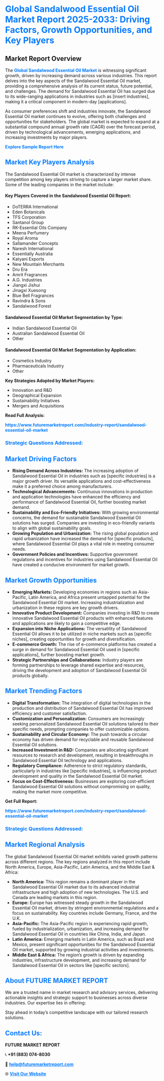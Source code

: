 <h1 style="color: #007BFF;">Global Sandalwood Essential Oil Market Report 2025-2033: Driving Factors, Growth Opportunities, and Key Players</h1>

<section id="overview">
<h2>Market Report Overview</h2>
<p>The <a href="https://www.futuremarketreport.com/industry-report/sandalwood-essential-oil-market" style="color: #007BFF; text-decoration: none;"><strong>Global Sandalwood Essential Oil Market</strong></a> is witnessing significant growth, driven by increasing demand across various industries. This report delves into the key aspects of the Sandalwood Essential Oil market, providing a comprehensive analysis of its current status, future potential, and challenges. The demand for Sandalwood Essential Oil has surged due to its wide-ranging applications in industries such as [insert industries], making it a critical component in modern-day [applications].</p>
<p>As consumer preferences shift and industries innovate, the Sandalwood Essential Oil market continues to evolve, offering both challenges and opportunities for stakeholders. The global market is expected to expand at a substantial compound annual growth rate (CAGR) over the forecast period, driven by technological advancements, emerging applications, and increasing investments by major players.</p>
</section>

<section id="overview">
<p><a href="https://www.futuremarketreport.com/request-sample/reportId=92821" style="color: #007BFF; text-decoration: none;"><strong>Explore Sample Report Here</strong></a></p>
</section>

<section id="key-players">
<h2 style="color: #007BFF;">Market Key Players Analysis</h2>
<p>The Sandalwood Essential Oil market is characterized by intense competition among key players striving to capture a larger market share. Some of the leading companies in the market include:</p>
<h4>Key Players Covered in the Sandalwood Essential Oil Report:</h4>
<ul><li>DoTERRA International</li><li>Eden Botanicals</li><li>TFS Corporation</li><li>Santanol Group</li><li>RK-Essential Oils Company</li><li>Meena Perfumery</li><li>Royal Aroma</li><li>Sallamander Concepts</li><li>Naresh International</li><li>Essentially Australia</li><li>Katyani Exports</li><li>New Mountain Merchants</li><li>Dru Era</li><li>Amrit Fragrances</li><li>A.G. Industries</li><li>Jiangxi Jishui</li><li>Jinagxi Xuesong</li><li>Blue Bell Fragrances</li><li>Ravindra &amp; Sons</li><li>Sandalwood Forest</li></ul>
<h4>Sandalwood Essential Oil Market Segmentation by Type:</h4>
<ul><li>Indian Sandalwood Essential Oil</li><li>Australian Sandalwood Essential Oil</li><li>Other</li></ul>

<h4>Sandalwood Essential Oil Market Segmentation by Application:</h4>
<ul><li>Cosmetics Industry</li><li>Pharmaceuticals Industry</li><li>Other</li></ul>
<p><strong>Key Strategies Adopted by Market Players:</strong></p>
<ul>
<li>Innovation and R&D</li>
<li>Geographical Expansion</li>
<li>Sustainability Initiatives</li>
<li>Mergers and Acquisitions</li>
</ul>
</section>

<section>
<p><strong>Read Full Analysis: </strong></p><a href="https://www.futuremarketreport.com/industry-report/sandalwood-essential-oil-market" style="color: #007BFF; text-decoration: none;"><strong>https://www.futuremarketreport.com/industry-report/sandalwood-essential-oil-market</strong></a>
<h3 style="color: #007BFF;">Strategic Questions Addressed:</h3>
</section>

<section id="driving-factors">
<h2 style="color: #007BFF;">Market Driving Factors</h2>
<ul>
<li><strong>Rising Demand Across Industries:</strong> The increasing adoption of Sandalwood Essential Oil in industries such as [specific industries] is a major growth driver. Its versatile applications and cost-effectiveness make it a preferred choice among manufacturers.</li>
<li><strong>Technological Advancements:</strong> Continuous innovations in production and application technologies have enhanced the efficiency and performance of Sandalwood Essential Oil, further boosting market demand.</li>
<li><strong>Sustainability and Eco-Friendly Initiatives:</strong> With growing environmental concerns, the demand for sustainable Sandalwood Essential Oil solutions has surged. Companies are investing in eco-friendly variants to align with global sustainability goals.</li>
<li><strong>Growing Population and Urbanization:</strong> The rising global population and rapid urbanization have increased the demand for [specific products], where Sandalwood Essential Oil plays a vital role in meeting consumer needs.</li>
<li><strong>Government Policies and Incentives:</strong> Supportive government regulations and incentives for industries using Sandalwood Essential Oil have created a conducive environment for market growth.</li>
</ul>
</section>

<section id="growth-opportunities">
<h2 style="color: #007BFF;">Market Growth Opportunities</h2>
<ul>
<li><strong>Emerging Markets:</strong> Developing economies in regions such as Asia-Pacific, Latin America, and Africa present untapped potential for the Sandalwood Essential Oil market. Increasing industrialization and urbanization in these regions are key growth drivers.</li>
<li><strong>Innovative Product Development:</strong> Companies investing in R&D to create innovative Sandalwood Essential Oil products with enhanced features and applications are likely to gain a competitive edge.</li>
<li><strong>Expansion into Niche Applications:</strong> The versatility of Sandalwood Essential Oil allows it to be utilized in niche markets such as [specific niches], creating opportunities for growth and diversification.</li>
<li><strong>E-commerce Growth:</strong> The rise of e-commerce platforms has created a surge in demand for Sandalwood Essential Oil used in [specific applications], further boosting market growth.</li>
<li><strong>Strategic Partnerships and Collaborations:</strong> Industry players are forming partnerships to leverage shared expertise and resources, driving the development and adoption of Sandalwood Essential Oil products globally.</li>
</ul>
</section>

<section id="trending-factors">
<h2 style="color: #007BFF;">Market Trending Factors</h2>
<ul>
<li><strong>Digital Transformation:</strong> The integration of digital technologies in the production and distribution of Sandalwood Essential Oil has improved efficiency and customer satisfaction.</li>
<li><strong>Customization and Personalization:</strong> Consumers are increasingly seeking personalized Sandalwood Essential Oil solutions tailored to their specific needs, prompting companies to offer customizable options.</li>
<li><strong>Sustainability and Circular Economy:</strong> The push towards a circular economy has driven demand for recyclable and reusable Sandalwood Essential Oil solutions.</li>
<li><strong>Increased Investment in R&D:</strong> Companies are allocating significant resources to research and development, resulting in breakthroughs in Sandalwood Essential Oil technology and applications.</li>
<li><strong>Regulatory Compliance:</strong> Adherence to strict regulatory standards, particularly in industries like [specific industries], is influencing product development and quality in the Sandalwood Essential Oil market.</li>
<li><strong>Focus on Cost-Effectiveness:</strong> Businesses are exploring cost-efficient Sandalwood Essential Oil solutions without compromising on quality, making the market more competitive.</li>
</ul>
</section>

<section>
<p><strong>Get Full Report: </strong></p><a href="https://www.futuremarketreport.com/industry-report/sandalwood-essential-oil-market" style="color: #007BFF; text-decoration: none;"><strong>https://www.futuremarketreport.com/industry-report/sandalwood-essential-oil-market</strong></a>
<h3 style="color: #007BFF;">Strategic Questions Addressed:</h3>
</section>


<section id="regional-analysis">
<h2 style="color: #007BFF;">Market Regional Analysis</h2>
<p>The global Sandalwood Essential Oil market exhibits varied growth patterns across different regions. The key regions analyzed in this report include North America, Europe, Asia-Pacific, Latin America, and the Middle East & Africa:</p>
<ul>
<li><strong>North America:</strong> This region remains a dominant player in the Sandalwood Essential Oil market due to its advanced industrial infrastructure and high adoption of new technologies. The U.S. and Canada are leading markets in this region.</li>
<li><strong>Europe:</strong> Europe has witnessed steady growth in the Sandalwood Essential Oil market, driven by stringent environmental regulations and a focus on sustainability. Key countries include Germany, France, and the U.K.</li>
<li><strong>Asia-Pacific:</strong> The Asia-Pacific region is experiencing rapid growth, fueled by industrialization, urbanization, and increasing demand for Sandalwood Essential Oil in countries like China, India, and Japan.</li>
<li><strong>Latin America:</strong> Emerging markets in Latin America, such as Brazil and Mexico, present significant opportunities for the Sandalwood Essential Oil market, supported by growing industrial activities and investments.</li>
<li><strong>Middle East & Africa:</strong> The region’s growth is driven by expanding industries, infrastructure development, and increasing demand for Sandalwood Essential Oil in sectors like [specific sectors].</li>
</ul>
</section>

<footer>
<h2 style="color: #007BFF;">About FUTURE MARKET REPORT</h2>
<p>We are a trusted name in market research and advisory services, delivering actionable insights and strategic support to businesses across diverse industries. Our expertise lies in offering:</p>

<p>Stay ahead in today’s competitive landscape with our tailored research solutions.</p>

<h2 style="color: #007BFF;">Contact Us:</h2>
<p><strong>FUTURE MARKET REPORT</strong></p>
<p>📞 <strong>+91 (883) 074-8030</strong></p>
<p>📧 <strong><a href="mailto:help@futuremarketreport.com" style="color: #007BFF;">help@futuremarketreport.com</a></strong></p>
<p>🌐 <strong><a href="https://www.futuremarketreport.com/" style="color: #007BFF;">Visit Our Website</a></strong></p>
</footer>